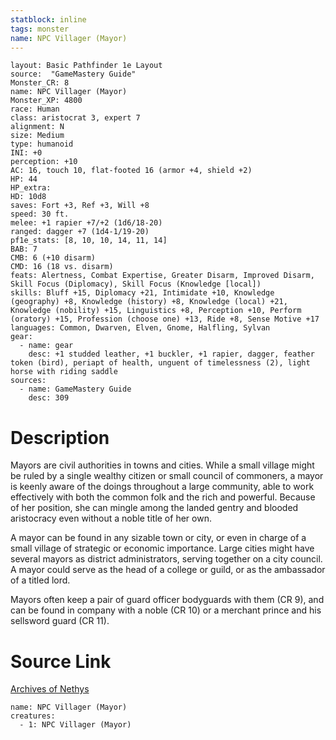```yaml
---
statblock: inline
tags: monster
name: NPC Villager (Mayor)
---
```

```statblock
layout: Basic Pathfinder 1e Layout
source:  "GameMastery Guide"
Monster_CR: 8
name: NPC Villager (Mayor)
Monster_XP: 4800
race: Human
class: aristocrat 3, expert 7
alignment: N
size: Medium
type: humanoid
INI: +0
perception: +10
AC: 16, touch 10, flat-footed 16 (armor +4, shield +2)
HP: 44
HP_extra: 
HD: 10d8
saves: Fort +3, Ref +3, Will +8
speed: 30 ft.
melee: +1 rapier +7/+2 (1d6/18-20)
ranged: dagger +7 (1d4-1/19-20)
pf1e_stats: [8, 10, 10, 14, 11, 14]
BAB: 7
CMB: 6 (+10 disarm)
CMD: 16 (18 vs. disarm)
feats: Alertness, Combat Expertise, Greater Disarm, Improved Disarm, Skill Focus (Diplomacy), Skill Focus (Knowledge [local])
skills: Bluff +15, Diplomacy +21, Intimidate +10, Knowledge (geography) +8, Knowledge (history) +8, Knowledge (local) +21, Knowledge (nobility) +15, Linguistics +8, Perception +10, Perform (oratory) +15, Profession (choose one) +13, Ride +8, Sense Motive +17
languages: Common, Dwarven, Elven, Gnome, Halfling, Sylvan
gear:
  - name: gear
    desc: +1 studded leather, +1 buckler, +1 rapier, dagger, feather token (bird), periapt of health, unguent of timelessness (2), light horse with riding saddle
sources:
  - name: GameMastery Guide
    desc: 309
```
# Description
Mayors are civil authorities in towns and cities. While a small village might be ruled by a single wealthy citizen or small council of commoners, a mayor is keenly aware of the doings throughout a large community, able to work effectively with both the common folk and the rich and powerful. Because of her position, she can mingle among the landed gentry and blooded aristocracy even without a noble title of her own.

A mayor can be found in any sizable town or city, or even in charge of a small village of strategic or economic importance. Large cities might have several mayors as district administrators, serving together on a city council. A mayor could serve as the head of a college or guild, or as the ambassador of a titled lord.

Mayors often keep a pair of guard officer bodyguards with them (CR 9), and can be found in company with a noble (CR 10) or a merchant prince and his sellsword guard (CR 11).
# Source Link
[Archives of Nethys](https://aonprd.com/NPCDisplay.aspx?ItemName=Villager%20(Mayor))
```encounter-table
name: NPC Villager (Mayor)
creatures:
  - 1: NPC Villager (Mayor)
```

